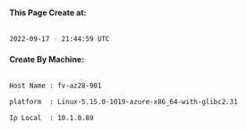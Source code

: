 
   
#### This Page Create at:

```bash

2022-09-17 - 21:44:59 UTC

```

#### Create By Machine:

```bash

Host Name : fv-az28-901

platform  : Linux-5.15.0-1019-azure-x86_64-with-glibc2.31

Ip Local  : 10.1.0.89

```

